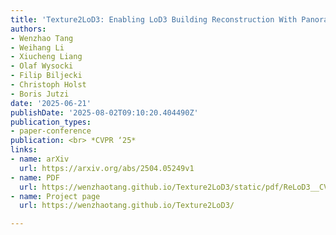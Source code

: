 ```yaml
---
title: 'Texture2LoD3: Enabling LoD3 Building Reconstruction With Panoramic Images'
authors:
- Wenzhao Tang
- Weihang Li
- Xiucheng Liang
- Olaf Wysocki
- Filip Biljecki
- Christoph Holst
- Boris Jutzi
date: '2025-06-21'
publishDate: '2025-08-02T09:10:20.404490Z'
publication_types:
- paper-conference
publication: <br> *CVPR ‘25*
links:
- name: arXiv
  url: https://arxiv.org/abs/2504.05249v1
- name: PDF
  url: https://wenzhaotang.github.io/Texture2LoD3/static/pdf/ReLoD3__CVPRW25.pdf
- name: Project page
  url: https://wenzhaotang.github.io/Texture2LoD3/

---
```

